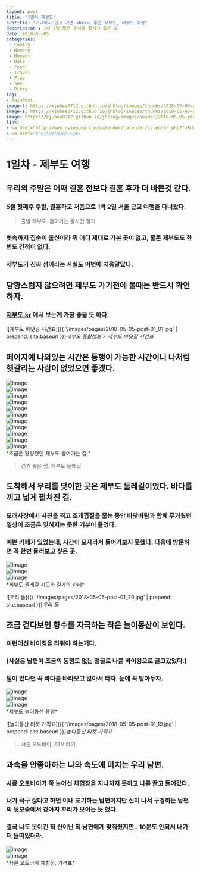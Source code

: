 ```yaml
---
layout: post
title: "1일차 제부도"
subtitle: "기대하지 않고 가면 <br>더 좋은 제부도, 대부도 여행"
description : 1박 2일 짧은 휴식을 즐기기 좋은 곳
date: 2018-05-05
categories:
 - Family
 - Memory
 - Moment
 - Date
 - Food
 - Travel
 - Play
 - See
 - Diary
tag:
- MainPost 
image-t: https://kjuhee0712.github.io/jhblog/images/thumbs/2018-05-05-post-01.jpg
image-s: https://kjuhee0712.github.io/jhblog/images/thumbs/2018-05-05-post-01_s.jpg
image: https://kjuhee0712.github.io/jhblog/images/header/2018-05-05-post-01.jpg
link: 
- <a href="http://www.myjebudo.com/calender/calender/calender.php?">제부도 종합정보</a>
- <a href="#">안녕하세요2.</a>
---
```



# 1일차 - 제부도 여행

## 우리의 주말은 어째 결혼 전보다 결혼 후가 더 바쁜것 같다.
### 5월 첫째주 주말, 결혼하고 처음으로 1박 2일 서울 근교 여행을 다녀왔다.  


> 출발 제부도. 들어가는 물시간 알기


### 뼛속까지 집순이 출신이라 뭐 어디 제대로 가본 곳이 없고, 물론 제부도도 한번도 간적이 없다.  
### 제부도가 진짜 섬이라는 사실도 이번에 처음알았다. 
## 당황스럽지 않으려면 제부도 가기전에 물때는 반드시 확인하자. 
### [제부도.kr](http://www.myjebudo.com/calender/calender/calender.php?) 에서 보는게 가장 좋을 듯 하다.

![제부도 바닷길 시간표]({{ '/images/pages/2018-05-05-post-01_01.jpg' | prepend: site.baseurl }})*제부도 종합정보 > 제부도 바닷길 시간표*

## 페이지에 나와있는 시간은 통행이 가능한 시간이니 나처럼 헷갈리는 사람이 없었으면 좋겠다.

<div class="gallery_wrap" >
	<div><img src="{{ '/images/pages/2018-05-05-post-01_02.jpg' | prepend: site.baseurl }}" alt="image"></div>
	<div><img src="{{ '/images/pages/2018-05-05-post-01_03.jpg' | prepend: site.baseurl }}" alt="image"></div>
	<div><img src="{{ '/images/pages/2018-05-05-post-01_04.jpg' | prepend: site.baseurl }}" alt="image"></div>
	<div><img src="{{ '/images/pages/2018-05-05-post-01_05.jpg' | prepend: site.baseurl }}" alt="image"></div>
	<div><img src="{{ '/images/pages/2018-05-05-post-01_06.jpg' | prepend: site.baseurl }}" alt="image"></div>
	<div><img src="{{ '/images/pages/2018-05-05-post-01_07.jpg' | prepend: site.baseurl }}" alt="image"></div>
	<div><img src="{{ '/images/pages/2018-05-05-post-01_08.jpg' | prepend: site.baseurl }}" alt="image"></div>
	<div><img src="{{ '/images/pages/2018-05-05-post-01_09.jpg' | prepend: site.baseurl }}" alt="image"></div>
	<div><img src="{{ '/images/pages/2018-05-05-post-01_10.jpg' | prepend: site.baseurl }}" alt="image"></div>
	<div><img src="{{ '/images/pages/2018-05-05-post-01_11.jpg' | prepend: site.baseurl }}" alt="image"></div>
	<div><img src="{{ '/images/pages/2018-05-05-post-01_12.jpg' | prepend: site.baseurl }}" alt="image"></div>	
</div>*조금은 황량했던 제부도 들어가는 길.*


> 걷기 좋은 섬. 제부도 둘레길 

## 도착해서 우리를 맞이한 곳은 제부도 둘레길이었다. 바다를 끼고 넓게 펼쳐진 길. 
### 모래사장에서 사진을 찍고 조개껍질을 줍는 동안 바닷바람과 함께 무거웠던 일상이 조금은 잊혀지는 듯한 기분이 들었다. 
### 예쁜 카페가 있었는데, 시간이 모자라서 들어가보지 못했다. 다음에 방문하면 꼭 한번 들러보고 싶은 곳.

<div class="gallery_wrap" >
	<div><img src="{{ '/images/pages/2018-05-05-post-01_13.jpg' | prepend: site.baseurl }}" alt="image"></div>
	<div><img src="{{ '/images/pages/2018-05-05-post-01_14.jpg' | prepend: site.baseurl }}" alt="image"></div>
	<div><img src="{{ '/images/pages/2018-05-05-post-01_15.jpg' | prepend: site.baseurl }}" alt="image"></div>
</div>*제부도 둘레길 지도와 길가의 카페*

![우리 둘]({{ '/images/pages/2018-05-05-post-01_20.jpg' | prepend: site.baseurl }})*우리 둘*

## 조금 걷다보면 향수를 자극하는 작은 놀이동산이 보인다. 
### 이런데선 바이킹을 타줘야 하는거다. 
### (사실은 남편이 조금의 동정도 없는 얼굴로 나를 바이킹으로 끌고갔었다.)
### 팁이 있다면 꼭 바다를 바라보고 앉아서 타자. 눈에 꼭 담아두자. 

<div class="gallery_wrap" >
	<div><img src="{{ '/images/pages/2018-05-05-post-01_16.jpg' | prepend: site.baseurl }}" alt="image"></div>
	<div><img src="{{ '/images/pages/2018-05-05-post-01_17.jpg' | prepend: site.baseurl }}" alt="image"></div>
	<div><img src="{{ '/images/pages/2018-05-05-post-01_18.jpg' | prepend: site.baseurl }}" alt="image"></div>
</div>*제부도 놀이동산 풍경*

![놀이동산 티켓 가격표]({{ '/images/pages/2018-05-05-post-01_19.jpg' | prepend: site.baseurl }})*놀이동산 티켓 가격표*


> 사륜 오토바이, ATV 타기.

## 과속을 안좋아하는 나와 속도에 미치는 우리 남편.
### 사륜 오토바이가 쭉 늘어선 체험장을 지나치지 못하고 나를 끌고 들어갔다. 
### 내가 극구 싫다고 하면 이내 포기하는 남편이지만 신이 나서 구경하는 남편의 뒷모습에서 강아지 꼬리가 보이는 듯 했다.
### 결국 나도 못이긴 척 신이난 척 남편에게 맞춰줬지만.. 10분도 안되서 내가 더 들떠있더라.


<div class="gallery_wrap" >
	<div><img src="{{ '/images/pages/2018-05-05-post-01_22.jpg' | prepend: site.baseurl }}" alt="image"></div>
	<div><img src="{{ '/images/pages/2018-05-05-post-01_23.jpg' | prepend: site.baseurl }}" alt="image"></div>
</div>*사륜 오토바이 체험장, 가격표*



